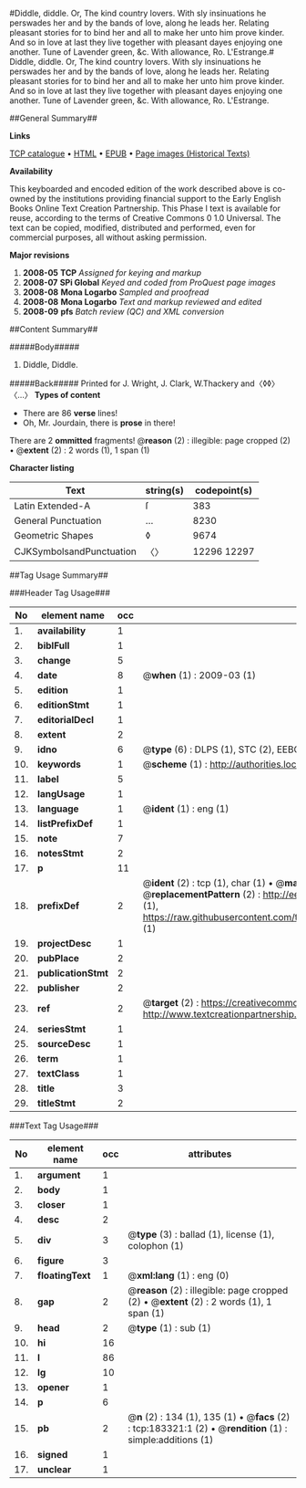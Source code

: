 #Diddle, diddle. Or, The kind country lovers. With sly insinuations he perswades her and by the bands of love, along he leads her. Relating pleasant stories for to bind her and all to make her unto him prove kinder. And so in love at last they live together with pleasant dayes enjoying one another. Tune of Lavender green, &c. With allowance, Ro. L'Estrange.#
Diddle, diddle. Or, The kind country lovers. With sly insinuations he perswades her and by the bands of love, along he leads her. Relating pleasant stories for to bind her and all to make her unto him prove kinder. And so in love at last they live together with pleasant dayes enjoying one another. Tune of Lavender green, &c. With allowance, Ro. L'Estrange.

##General Summary##

**Links**

[TCP catalogue](http://www.ota.ox.ac.uk/tcp/)  • 
[HTML](http://tei.it.ox.ac.uk/tcp/Texts-HTML/free/B02/B02694.html)  • 
[EPUB](http://tei.it.ox.ac.uk/tcp/Texts-EPUB/free/B02/B02694.epub) • 
[Page images (Historical Texts)](https://data.historicaltexts.jisc.ac.uk/view?pubId=eebo-99887686e&pageId=eebo-99887686e-183321-1)

**Availability**

This keyboarded and encoded edition of the
	       work described above is co-owned by the institutions
	       providing financial support to the Early English Books
	       Online Text Creation Partnership. This Phase I text is
	       available for reuse, according to the terms of Creative
	       Commons 0 1.0 Universal. The text can be copied,
	       modified, distributed and performed, even for
	       commercial purposes, all without asking permission.

**Major revisions**

1. __2008-05__ __TCP__ *Assigned for keying and markup*
1. __2008-07__ __SPi Global__ *Keyed and coded from ProQuest page images*
1. __2008-08__ __Mona Logarbo__ *Sampled and proofread*
1. __2008-08__ __Mona Logarbo__ *Text and markup reviewed and edited*
1. __2008-09__ __pfs__ *Batch review (QC) and XML conversion*

##Content Summary##

#####Body#####

1. Diddle, Diddle.

#####Back#####
Printed for J. Wright, J. Clark, W.Thackery and〈◊◊〉〈…〉
**Types of content**

  * There are 86 **verse** lines!
  * Oh, Mr. Jourdain, there is **prose** in there!

There are 2 **ommitted** fragments! 
 @__reason__ (2) : illegible: page cropped (2)  •  @__extent__ (2) : 2 words (1), 1 span (1)

**Character listing**


|Text|string(s)|codepoint(s)|
|---|---|---|
|Latin Extended-A|ſ|383|
|General Punctuation|…|8230|
|Geometric Shapes|◊|9674|
|CJKSymbolsandPunctuation|〈〉|12296 12297|

##Tag Usage Summary##

###Header Tag Usage###

|No|element name|occ|attributes|
|---|---|---|---|
|1.|__availability__|1||
|2.|__biblFull__|1||
|3.|__change__|5||
|4.|__date__|8| @__when__ (1) : 2009-03 (1)|
|5.|__edition__|1||
|6.|__editionStmt__|1||
|7.|__editorialDecl__|1||
|8.|__extent__|2||
|9.|__idno__|6| @__type__ (6) : DLPS (1), STC (2), EEBO-CITATION (1), PROQUEST (1), VID (1)|
|10.|__keywords__|1| @__scheme__ (1) : http://authorities.loc.gov/ (1)|
|11.|__label__|5||
|12.|__langUsage__|1||
|13.|__language__|1| @__ident__ (1) : eng (1)|
|14.|__listPrefixDef__|1||
|15.|__note__|7||
|16.|__notesStmt__|2||
|17.|__p__|11||
|18.|__prefixDef__|2| @__ident__ (2) : tcp (1), char (1)  •  @__matchPattern__ (2) : ([0-9\-]+):([0-9IVX]+) (1), (.+) (1)  •  @__replacementPattern__ (2) : http://eebo.chadwyck.com/downloadtiff?vid=$1&page=$2 (1), https://raw.githubusercontent.com/textcreationpartnership/Texts/master/tcpchars.xml#$1 (1)|
|19.|__projectDesc__|1||
|20.|__pubPlace__|2||
|21.|__publicationStmt__|2||
|22.|__publisher__|2||
|23.|__ref__|2| @__target__ (2) : https://creativecommons.org/publicdomain/zero/1.0/ (1), http://www.textcreationpartnership.org/docs/. (1)|
|24.|__seriesStmt__|1||
|25.|__sourceDesc__|1||
|26.|__term__|1||
|27.|__textClass__|1||
|28.|__title__|3||
|29.|__titleStmt__|2||


###Text Tag Usage###

|No|element name|occ|attributes|
|---|---|---|---|
|1.|__argument__|1||
|2.|__body__|1||
|3.|__closer__|1||
|4.|__desc__|2||
|5.|__div__|3| @__type__ (3) : ballad (1), license (1), colophon (1)|
|6.|__figure__|3||
|7.|__floatingText__|1| @__xml:lang__ (1) : eng (0)|
|8.|__gap__|2| @__reason__ (2) : illegible: page cropped (2)  •  @__extent__ (2) : 2 words (1), 1 span (1)|
|9.|__head__|2| @__type__ (1) : sub (1)|
|10.|__hi__|16||
|11.|__l__|86||
|12.|__lg__|10||
|13.|__opener__|1||
|14.|__p__|6||
|15.|__pb__|2| @__n__ (2) : 134 (1), 135 (1)  •  @__facs__ (2) : tcp:183321:1 (2)  •  @__rendition__ (1) : simple:additions (1)|
|16.|__signed__|1||
|17.|__unclear__|1||
